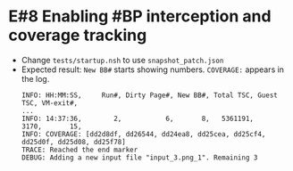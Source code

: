 # E#8 Enabling #BP interception and coverage tracking
- Change `tests/startup.nsh` to use `snapshot_patch.json`
- Expected result: `New BB#` starts showing numbers. `COVERAGE:` appears in the log.
  ```log
  INFO: HH:MM:SS,     Run#, Dirty Page#, New BB#, Total TSC, Guest TSC, VM-exit#,
  ...
  INFO: 14:37:36,        2,           6,       8,   5361191,      3170,       15,
  INFO: COVERAGE: [dd2d8df, dd26544, dd24ea8, dd25cea, dd25cf4, dd25d0f, dd25d08, dd25f78]
  TRACE: Reached the end marker
  DEBUG: Adding a new input file "input_3.png_1". Remaining 3
  ```
